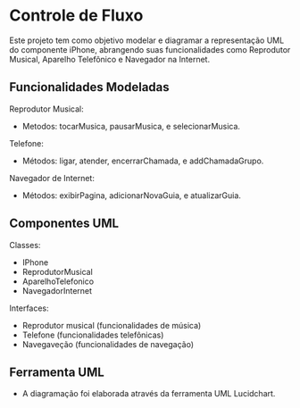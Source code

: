 # Controle de Fluxo

Este projeto tem como objetivo modelar e diagramar a representação UML do componente iPhone, abrangendo suas funcionalidades como Reprodutor Musical, Aparelho Telefônico e Navegador na Internet. 


## Funcionalidades Modeladas

Reprodutor Musical:
- Metodos: tocarMusica, pausarMusica, e selecionarMusica.

Telefone:
- Métodos: ligar, atender, encerrarChamada, e addChamadaGrupo.

Navegador de Internet:
- Métodos: exibirPagina, adicionarNovaGuia, e atualizarGuia.


## Componentes UML

Classes:
- IPhone
- ReprodutorMusical
- AparelhoTelefonico
- NavegadorInternet


Interfaces:
- Reprodutor musical (funcionalidades de música)
- Telefone (funcionalidades telefônicas)
- Navegaveção (funcionalidades de navegação)


## Ferramenta UML

- A diagramação foi elaborada através da ferramenta UML Lucidchart.